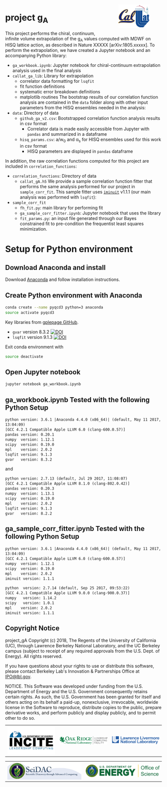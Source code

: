 <figure style="float:right">
    <img
    src="./data/callat_logo.png"
    width="100"
    alt="CalLat logo"
    align="right"
    /img>
</figure>

# project g<sub>A</sub>

This project performs the chiral, continuum, infinite volume extrapolation of the g<sub>A</sub> values computed with MDWF on HISQ lattice action, as described in Nature XXXXX [arXiv:1805.xxxxx].  To perform the extrapolation, we have created a Jupyter notebook and an accompanying Python library:
* `ga_workbook.ipynb`: Jupyter notebook for chiral-continuum extrapolation analysis used in the final analysis
* `callat_ga_lib`: Library for extrapolation
  * correlator data formatting for `lsqfit`
  * fit function definitions
  * systematic error breakdown definitions
  * matplotlib routines
The bootstrap results of our correlation function analysis are contained in the `data` folder along with other input parameters from the HISQ ensembles needed in the analysis:
* `data`: Directory of data
  * `github_ga_v2.csv`: Bootstrapped correlation function analysis results in csv format
    * Correlator data is made easily accessible from Jupyter with `pandas` and summarized in a dataframe
  * `hisq_params.csv`: a/w<sub>0</sub> and α<sub>s</sub> for HISQ ensembles used for this work in csv format
    * HISQ parameters are displayed in `pandas` dataframe

In addition, the raw correlation functions computed for this project are included in `correlation_functions`:
* `correlation_functions`: Directory of data
  * `callat_gA.h5`
We provide a sample correlation function fitter that performs the same analysis performed for our project in `sample_corr_fit`.  This sample fitter uses [`iminuit`](https://iminuit.readthedocs.io/en/latest/) v1.1.1 (our main analysis was performed with `lsqfit`):
* `sample_corr_fit`
  * `fh_fit.py`: main library for performing fit
  * `ga_sample_corr_fitter.ipynb`: Jupyter notebook that uses the library
  * `fit_params.py`: an input file generated through our Bayes constrained fit to pre-condition the frequentist least squares minimization.


# Setup for Python environment
## Download Anaconda and install
Download [Anaconda](https://www.continuum.io/downloads) and follow installation instructions.

## Create Python environment with Anaconda
```bash
conda create --name pyqcd3 python=3 anaconda
source activate pyqcd3
```

Key libraries from [gplepage GitHub](https://github.com/gplepage).
* `gvar` version 8.3.2 [![DOI](https://zenodo.org/badge/DOI/10.5281/zenodo.816304.svg)](https://doi.org/10.5281/zenodo.816304)
* `lsqfit` version 9.1.3 [![DOI](https://zenodo.org/badge/DOI/10.5281/zenodo.494988.svg)](https://doi.org/10.5281/zenodo.494988)

Exit conda environment with
```bash
source deactivate
```

## Open Jupyter notebook
```bash
jupyter notebook ga_workbook.ipynb
```

## ga_workbook.ipynb Tested with the following Python Setup
```
python version: 3.6.1 |Anaconda 4.4.0 (x86_64)| (default, May 11 2017, 13:04:09)
[GCC 4.2.1 Compatible Apple LLVM 6.0 (clang-600.0.57)]
pandas version: 0.20.1
numpy  version: 1.12.1
scipy  version: 0.19.0
mpl    version: 2.0.2
lsqfit version: 9.1.3
gvar   version: 8.3.2
```

and

```
python version: 2.7.13 (default, Jul 29 2017, 11:08:07)
[GCC 4.2.1 Compatible Apple LLVM 8.1.0 (clang-802.0.42)]
pandas version: 0.20.3
numpy  version: 1.13.1
scipy  version: 0.19.0
mpl    version: 2.0.2
lsqfit version: 9.1.3
gvar   version: 8.2.2
```

## ga_sample_corr_fitter.ipynb Tested with the following Python Setup
```
python version: 3.6.1 |Anaconda 4.4.0 (x86_64)| (default, May 11 2017, 13:04:09)
[GCC 4.2.1 Compatible Apple LLVM 6.0 (clang-600.0.57)]
numpy  version: 1.12.1
scipy  version: 0.19.0
mpl    version: 2.0.2
iminuit version: 1.1.1
```

```
python  version: 2.7.14 (default, Sep 25 2017, 09:53:22)
[GCC 4.2.1 Compatible Apple LLVM 9.0.0 (clang-900.0.37)]
numpy   version: 1.14.2
scipy   version: 1.0.1
mpl    version: 2.0.2
iminuit version: 1.1.1
```



## Copyright Notice

project_gA Copyright (c) 2018, The Regents of the University of California (UC), through Lawrence Berkeley National Laboratory, and the UC Berkeley campus (subject to receipt of any required approvals from the U.S. Dept. of Energy). All rights reserved.

If you have questions about your rights to use or distribute this software, please contact Berkeley Lab's Innovation & Partnerships Office at  IPO@lbl.gov.

NOTICE.  This Software was developed under funding from the U.S. Department of Energy and the U.S. Government consequently retains certain rights.  As such, the U.S. Government has been granted for itself and others acting on its behalf a paid-up, nonexclusive, irrevocable, worldwide license in the Software to reproduce, distribute copies to the public, prepare derivative works, and perform publicly and display publicly, and to permit other to do so.

| | | |
|:---:|:---:|:---:|
| [<img src='./data/incite_logo.png' width='275'/>](http://www.doeleadershipcomputing.org/)  | [<img src='./data/olcf_logo.png' width='275'/>](https://www.olcf.ornl.gov/) | [<img src='./data/llnl_logo.png' width='275' />](https://hpc.llnl.gov/) |

| | |
|:---:|:---:|
| [<img src='./data/scidac_logo.png' width='415' />](http://www.scidac.gov/) | [<img src='./data/doe_oos_highres.jpg' width='415'/>](https://science.energy.gov) |
